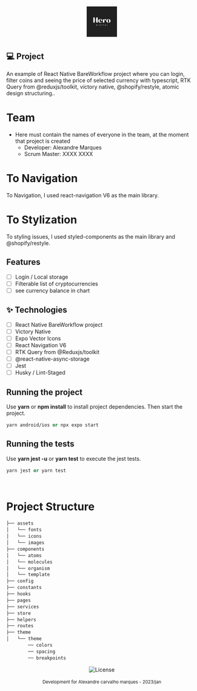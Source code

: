 <h1 align="center">
  <img alt="CoinWallet" height="80" title="Plant Manager" src=".github/logo.png" />
</h1>

## 💻 Project

An example of React Native BareWorkflow project where you can login, filter coins and seeing the
price of selected currency with typescript, RTK Query from @reduxjs/toolkit, victory native,
@shopify/restyle, atomic design structuring..

# Team

- Here must contain the names of everyone in the team, at the moment that project is created
  - Developer: Alexandre Marques
  - Scrum Master: XXXX XXXX

# To Navigation

To Navigation, I used react-navigation V6 as the main library.

# To Stylization

To styling issues, I used styled-components as the main library and @shopify/restyle.

## Features

- [ ] Login / Local storage
- [ ] Filterable list of cryptocurrencies
- [ ] see currency balance in chart

## ✨ Technologies

- [ ] React Native BareWorkflow project
- [ ] Victory Native
- [ ] Expo Vector Icons
- [ ] React Navigation V6
- [ ] RTK Query from @Reduxjs/toolkit
- [ ] @react-native-async-storage
- [ ] Jest
- [ ] Husky / Lint-Staged

## Running the project

Use **yarn** or **npm install** to install project dependencies. Then start the project.

```cl
yarn android/ios or npx expo start
```

## Running the tests

Use **yarn jest -u** or **yarn test** to execute the jest tests.

```cl
yarn jest or yarn test
```

<br />

# Project Structure

```bash
├── assets
│   └── fonts
│   └── icons
│   └── images
├── components
│   └── atoms
│   └── molecules
│   └── organism
│   └── template
├── config
├── constants
├── hooks
├── pages
├── services
├── store
├── helpers
├── routes
├── theme
│   └── theme
        ── colors
        ── spacing
        ── breakpoints
```

<p align="center">
  <img alt="License" src="https://img.shields.io/static/v1?label=license&message=MIT&color=E51C44&labelColor=0A1033">
</p>

<div align="center">
  <small>Development for Alexandre carvalho marques - 2023/jan</small>
</div>
